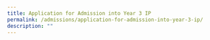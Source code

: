 ```yaml
---
title: Application for Admission into Year 3 IP
permalink: /admissions/application-for-admission-into-year-3-ip/
description: ""
---
```

